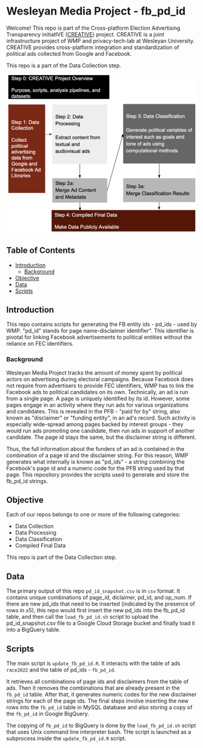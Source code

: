 # Wesleyan Media Project - fb_pd_id

Welcome! This repo is part of the Cross-platform Election Advertising Transparency initiatIVE ([CREATIVE](https://www.creativewmp.com/)) project. CREATIVE is a joint infrastructure project of WMP and privacy-tech-lab at Wesleyan University. CREATIVE provides cross-platform integration and standardization of political ads collected from Google and Facebook.

This repo is a part of the Data Collection step.

![A picture of the repo pipeline with this repo highlighted](Creative_Pipelines.png)

## Table of Contents

- [Introduction](#introduction)
  - [Background](#background)
- [Objective](#objective)
- [Data](#data)
- [Scripts](#scripts)

## Introduction

This repo contains scripts for generating the FB entity ids - pd_ids - used by WMP. "pd_id" stands for
page name-disclaimer identifier". This identifier is pivotal for linking Facebook advertisements to political entities without the reliance on FEC identifiers.

### Background

Wesleyan Media Project tracks the amount of money spent by political actors on advertising during electoral campaigns. Because Facebook does not require from advertisers to provide FEC identifiers, WMP has to link the Facebook ads to political candidates on its own. Technically, an ad is run from a single page. A page is uniquely identified by its id. However, some pages engage in an activity where they run ads for various organizations and candidates. This is revealed in the PFB - "paid for by" string, also known as "disclaimer" or "funding entity", in an ad's record. Such activity is especially wide-spread among pages backed by interest groups - they would run ads promoting one candidate, then run ads in support of another candidate. The page id stays the same, but the disclaimer string is different.

Thus, the full information about the funders of an ad is contained in the combination of a page id and the disclaimer string. For this reason, WMP generates what internally is known as "pd_ids" - a string combining the Facebook's page id and a numeric code for the PFB string used by that page. This repository provides the scripts used to generate and store the fb_pd_id strings.

## Objective

Each of our repos belongs to one or more of the following categories:

- Data Collection
- Data Processing
- Data Classification
- Compiled Final Data

This repo is part of the Data Collection step.

## Data

The primary output of this repo `pd_id_snapshot.csv` is in `csv` format. It contains unique combinations of page_id, diclaimer, pd_id, and op_num. If there are new pd_ids that need to be inserted (indicated by the presence of rows in x5), this repo would first insert the new pd_ids into the fb_pd_id table, and then call the `load_fb_pd_id.sh` script to upload the pd_id_snapshot.csv file to a Google Cloud Storage bucket and finally load it into a BigQuery table.

## Scripts

The main script is `update_fb_pd_id.R`. It interacts with the table of ads `race2022` and the table of pd_ids - `fb_pd_id`.

It retrieves all combinations of page ids and disclaimers from the table of ads. Then it removes the combinations that are already present in the `fb_pd_id` table. After that, it generates numeric codes for the new disclaimer strings for each of the page ids. The final steps involve inserting the new rows into the `fb_pd_id` table in MySQL database and also storing a copy of the `fb_pd_id` in Google BigQuery.

The copying of `fb_pd_id` to BigQuery is done by the `load_fb_pd_id.sh` script that uses Unix command line interpreter bash. THe script is launched as a subprocess inside the `update_fb_pd_id.R` script.
